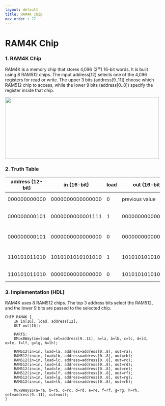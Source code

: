 ```yaml
---
layout: default
title: RAM4K Chip
nav_order : 27
---
```


# RAM4K Chip

### 1. RAM4K Chip

RAM4K is a memory chip that stores 4,096 (2¹²) 16-bit words. It is built using 8 RAM512 chips. The input address[12] selects one of the 4,096 registers for read or write. The upper 3 bits (address[9..11]) choose which RAM512 chip to access, while the lower 9 bits (address[0..8]) specify the register inside that chip.

<img src="\images\ram4k.avif" width="500" height="200px"/>


### 2. Truth Table

| address (12-bit) | in (16-bit)         | load | out (16-bit)        | Notes                                |
|-------------------|---------------------|------|----------------------|--------------------------------------|
| 000000000000      | 0000000000000000    | 0    | previous value       | No update, reads old value           |
| 000000000101      | 0000000000001111    | 1    | 0000000000001111     | Writes to address 000000000101       |
| 000000000101      | 0000000000000000    | 0    | 0000000000001111     | Reads stored value from that address |
| 110101011010      | 1010101010101010    | 1    | 1010101010101010     | Writes to address 110101011010       |
| 110101011010      | 0000000000000000    | 0    | 1010101010101010     | Reads stored value                   |



### 3. Implementation (HDL)

RAM4K uses 8 RAM512 chips. The top 3 address bits select the RAM512, and the lower 9 bits are passed to the selected chip.

```hdl
CHIP RAM4K {
    IN in[16], load, address[12];
    OUT out[16];

    PARTS:
    DMux8Way(in=load, sel=address[9..11], a=la, b=lb, c=lc, d=ld, e=le, f=lf, g=lg, h=lh);

    RAM512(in=in, load=la, address=address[0..8], out=ra);
    RAM512(in=in, load=lb, address=address[0..8], out=rb);
    RAM512(in=in, load=lc, address=address[0..8], out=rc);
    RAM512(in=in, load=ld, address=address[0..8], out=rd);
    RAM512(in=in, load=le, address=address[0..8], out=re);
    RAM512(in=in, load=lf, address=address[0..8], out=rf);
    RAM512(in=in, load=lg, address=address[0..8], out=rg);
    RAM512(in=in, load=lh, address=address[0..8], out=rh);

    Mux8Way16(a=ra, b=rb, c=rc, d=rd, e=re, f=rf, g=rg, h=rh, sel=address[9..11], out=out);
}
```